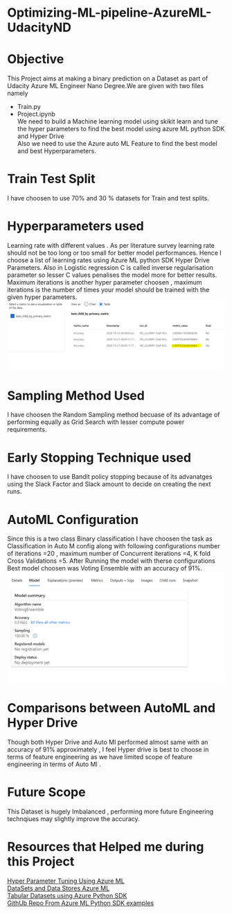 # Optimizing-ML-pipeline-AzureML-UdacityND
# Objective <br>
This Project aims at making a binary prediction on a Dataset as part of Udacity Azure ML Engineer Nano Degree.We are given with two files namely
- Train.py<br>
- Project.ipynb<br>
We need to build a Machine learning model using skikit learn and tune the hyper parameters to find the best model using azure ML python SDK and Hyper Drive<br>
Also we need to  use the Azure auto ML Feature  to find the best model and best Hyperparameters.<br>
# Train Test Split<br>
I have choosen to use 70% and 30 % datasets for Train and test splits.<br>
# Hyperparameters used
Learning rate with different values . As per literature survey learning rate should not be too long or too small for better model performances. Hence I choose a list of learning rates
using Azure ML python SDK Hyper Drive Parameters. Also in Logistic  regression  C is called inverse regularisation parameter so lesser  C values penalises the model more for better results.<br>
Maximum iterations is another hyper parameter choosen , maximum iterations is the number of times your model should be trained with the  given hyper parameters.<br>
![HYperDriveBestModel](best_model_hyperdrive.png)
# Sampling Method Used<br>
I have choosen the Random Sampling method  becuase of its advantage of performing equally as Grid Search with lesser compute power requirements.<br>
# Early Stopping Technique used <br>
I have choosen to use Bandit policy stopping because of its advanatges using the Slack Factor and Slack amount to decide  on  creating the next runs. <br>
# AutoML Configuration<br>
Since this is a two class Binary classification I have choosen the task as Classification in Auto M config along with following configurations  number of iterations =20 , maximum number of Concurrent iterations =4, K fold Cross Validations =5. After Running the model with therse configurations Best model choosen was Voting Ensemble with an accuracy of 91%.<br>
![AutoMl Best Model](bestmodel_automl.png)
# Comparisons between AutoML and Hyper Drive<br>
Though both Hyper Drive and Auto Ml performed almost same with an accuracy of 91% approximately , I feel Hyper drive is best to choose in terms of feature engineering as we have limited scope of feature engineering in terms of Auto Ml .<br>
# Future Scope<br>
This Dataset is hugely Imbalanced , performing more future Engineering technqiues may slightly improve the accuracy.<br>
# Resources that Helped me during this Project
[Hyper Parameter Tuning Using Azure ML](https://docs.microsoft.com/en-us/azure/machine-learning/how-to-tune-hyperparameters)<br>
[DataSets and Data Stores Azure ML](https://docs.microsoft.com/en-us/azure/machine-learning/how-to-create-register-datasets)<br>
[Tabular Datasets using Azure Python SDK](https://docs.microsoft.com/en-us/python/api/azureml-core/azureml.data.dataset_factory.tabulardatasetfactory?view=azure-ml-py)<br>
[GithUb Repo From Azure ML Python SDK examples](https://github.com/Azure/MachineLearningNotebooks/blob/master/tutorials/create-first-ml-experiment/tutorial-1st-experiment-sdk-train.ipynb)
